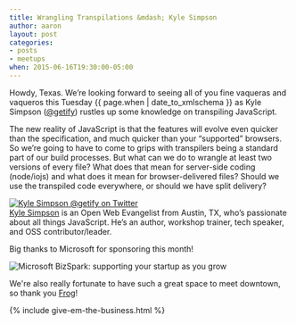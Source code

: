 ```yaml
---
title: Wrangling Transpilations &mdash; Kyle Simpson
author: aaron
layout: post
categories:
- posts
- meetups
when: 2015-06-16T19:30:00-05:00
---
```


Howdy, Texas. We&rsquo;re looking forward to seeing all of you fine vaqueras
and vaqueros this Tuesday <x-date>{{ page.when | date_to_xmlschema }}</x-date>
as Kyle Simpson ([@getify][]) rustles up some knowledge on transpiling
JavaScript.

The new reality of JavaScript is that the features will evolve even quicker
than the specification, and much quicker than your &ldquo;supported&rdquo;
browsers. So we&rsquo;re going to have to come to grips with transpilers being
a standard part of our build processes. But what can we do to wrangle at least
two versions of every file? What does that mean for server-side coding
(node/iojs) and what does it mean for browser-delivered files? Should we use
the transpiled code everywhere, or should we have split delivery?

<div class="media-object speaker-bio">
  <a href="https://twitter.com/getify">
    <img alt="Kyle Simpson @getify on Twitter" src="https://avatars0.githubusercontent.com/u/150330?v=3&s=460" />
  </a>
  <div>
  <a href="https://twitter.com/getify">Kyle Simpson</a> is an Open Web
  Evangelist from Austin, TX, who&rsquo;s passionate about all things
  JavaScript. He&rsquo;s an author, workshop trainer, tech speaker, and OSS
  contributor/leader.
  </div>
</div>

Big thanks to Microsoft for sponsoring this month!

<div class="sponsor-logo">
  <img src="http://mscorpnews.blob.core.windows.net/ncmedia/2014/10/MSFT_logo_rgb_C-Gray.png" alt="Microsoft BizSpark: supporting your startup as you grow" />
</div>

We're also really fortunate to have such a great space to meet downtown, so
thank you [Frog][]!

{% include give-em-the-business.html %}

[@getify]: https://twitter.com/getify
[Frog]: http://www.frogdesign.com/contact/austin.html
